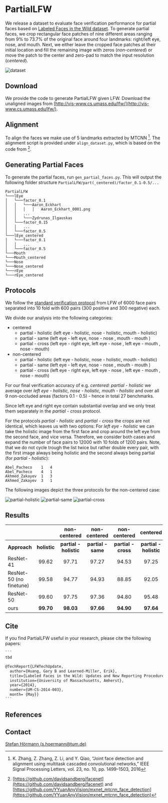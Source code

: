# PartialLFW

We release a dataset to evaluate face verification performance for partial faces based on [Labeled Faces in the Wild dataset](http://vis-www.cs.umass.edu/lfw/). To generate partial faces, we crop rectangular face patches of nine different areas ranging from 9% to 73.7% of the original face around four landmarks: right/left eye, nose, and mouth. Next, we either leave the cropped face patches at their initial location and fill the remaining image with zeros (*non-centered*) or move the patch to the center and zero-pad to match the input resolution (*centered*). 

![dataset](https://github.com/stefhoer/partiallfw/raw/main/resources/dataset.png)

## Download

We provide the code to generate PartialLFW given LFW. Download the unaligned images from [http://vis-www.cs.umass.edu/lfw/](http://vis-www.cs.umass.edu/lfw/).

## Alignment

To align the faces we make use of 5 landmarks extracted by MTCNN [^1].  The alignment script is provided under  `align_dataset.py`, which is based on the code from  [^2].


## Generating Partial Faces

To generate the partial faces, run `gen_partial_faces.py`.  This will output the following folder structure `PartialLFW/part(_centered)/factor_0.1-0.5/...`

```shell
PartialLFW
└───lEye
│   └───factor_0.1
│   │   └───Aaron_Eckhart
│   │   │   │   Aaron_Eckhart_0001.png
│   │   ...
│   │   └───Zydrunas_Ilgauskas
│   └───factor_0.15
│   │   ...
│   └───factor_0.5
└───lEye_centered
│   └───factor_0.1
│   │   ...
│   └───factor_0.5
└───Mouth
└───Mouth_centered
└───Nose
└───Nose_centered
└───rEye
└───rEye_centered
```

## Protocols

We follow the [standard verification protocol](http://vis-www.cs.umass.edu/lfw/pairs.txt) from LFW of 6000 face pairs separated into 10 fold with 600 pairs (300 positive and 300 negative) each.

We divide our analysis into the following categories:

- centered
  - partial - holistic (left eye - holistic, nose - holistic, mouth - holistic)
  - partial - same (left eye - left eye, nose - nose , mouth - mouth )
  - partial - cross (left eye - right eye, left eye - nose , left eye - mouth , nose - mouth)
- non-centered
  - partial - holistic (left eye - holistic, nose - holistic, mouth - holistic)
  - partial - same (left eye - left eye, nose - nose , mouth - mouth )
  - partial - cross (left eye - right eye, left eye - nose , left eye - mouth , nose - mouth)

For our final verification accuracy of e.g. *centered: partial - holistic* we average over *left eye - holistic, nose - holistic, mouth - holistic* and over all 9 non-occluded areas (factors 0.1 - 0.5) - hence in total 27 benchmarks.

Since left eye and right eye contain substantial overlap and we only treat them separately in the *partial - cross* protocol.  

For the protocols *partial - holistic* and *partial - cross* the crops are not identical, which leaves us with two options: For *left eye - holistic* we can take the holistic image from the first face and crop around the left eye from the second face, and vice versa. Therefore, we consider both cases and expand the number of face pairs to 12000 with 10 folds of 1200 pairs. Note, that we do not cycle trough the list twice but rather double every pair, with the first image always being holistic and the second always being partial (for *partial - holistic*):

```shell
Abel_Pacheco	1	4
Abel_Pacheco	4	1
Akhmed_Zakayev	1	3
Akhmed_Zakayev	3	1
```

 The following images depict the three protocols for the non-centered case:

![partial-holistic](https://github.com/stefhoer/partiallfw/raw/main/resources/partial-holistic.png)  ![partial-same](https://github.com/stefhoer/partiallfw/raw/main/resources/partial-same.png)  ![partial-cross](https://github.com/stefhoer/partiallfw/raw/main/resources/partial-cross.png)

## Results

|                         |              |      non-centered      |    non-centered    |    non-centered     |        centered        |      centered      |      centered       |
| ----------------------- | :----------: | :--------------------: | :----------------: | :-----------------: | :--------------------: | :----------------: | :-----------------: |
| **Approach**            | **holistic** | **partial - holistic** | **partial - same** | **partial - cross** | **partial - holistic** | **partial - same** | **partial - cross** |
| ResNet-41               |    99.62     |         97.71          |       97.27        |        94.53        |         97.25          |       96.80        |        93.56        |
| ResNet-50 (no finetune) |    99.58     |         94.77          |       94.93        |        88.85        |         92.05          |       92.47        |        83.92        |
| ResNet-50               |    99.60     |         97.75          |       97.36        |        94.80        |         95.48          |       94.72        |        89.60        |
| ours                    |  **99.70**   |       **98.03**        |     **97.66**      |      **94.90**      |       **97.64**        |     **97.16**      |      **93.87**      |


## Cite

If you find PartialLFW useful in your research, please cite the following papers:

~~~tex
```
tbd

@TechReport{LFWTechUpdate,
  author={Huang, Gary B and Learned-Miller, Erik},
  title={Labeled Faces in the Wild: Updates and New Reporting Procedures},
  institution={University of Massachusetts, Amherst},
  year={2014},
  number={UM-CS-2014-003},
  month= {May}}
```
~~~

## References

[^1]: K. Zhang, Z. Zhang, Z. Li, and Y. Qiao, “Joint face detection and alignment using multitask cascaded convolutional networks,” IEEE Signal Processing Letters, vol. 23, no. 10, pp. 1499–1503, 2016

[^2]: [https://github.com/davidsandberg/facenet](https://github.com/davidsandberg/facenet) and [https://github.com/YYuanAnyVision/mxnet_mtcnn_face_detection](https://github.com/YYuanAnyVision/mxnet_mtcnn_face_detection)



## Contact

[Stefan Hörmann (s.hoermann@tum.de)](mailto:s.hoermann@tum.de)


